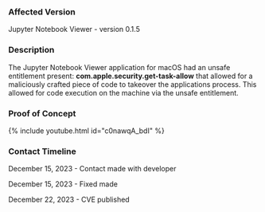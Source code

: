 ### **Affected Version**

Jupyter Notebook Viewer - version 0.1.5

### **Description**

The Jupyter Notebook Viewer application for macOS had an unsafe entitlement present: **com.apple.security.get-task-allow** that allowed for a maliciously crafted piece of code to takeover the applications process. This allowed for code execution on the machine via the unsafe entitlement.

### Proof of Concept

{% include youtube.html id="c0nawqA_bdI" %}  

### Contact Timeline

December 15, 2023 - Contact made with developer

December 15, 2023 - Fixed made

December 22, 2023 - CVE published
